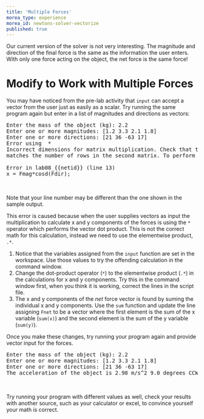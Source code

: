 ```yaml
---
title: 'Multiple Forces'
morea_type: experience
morea_id: newtons-solver-vectorize
published: true
---
```

Our current version of the solver is not very interesting. The
magnitude and direction of the final force is the same as the
information the user enters. With only one force acting on the object,
the net force is the same force!

# Modify to Work with Multiple Forces

You may have noticed from the pre-lab activity that `input` can accept
a vector from the user just as easily as a scalar. Try running the
same program again but enter in a list of magnitudes and directions as
vectors:

<pre class="env-matlab">
<samp>Enter the mass of the object (kg): <kbd>2.2</kbd>
Enter one or more magnitudes: <kbd>[1.2 3.3 2.1 1.8]</kbd>
Enter one or more directions: <kbd>[21 36 -63 17]</kbd>
<span class="error-text">Error using <span class="matlab-function"> * </span>
Incorrect dimensions for matrix multiplication. Check that the number of columns in the first matrix
matches the number of rows in the second matrix. To perform elementwise multiplication, use '.*'.

Error in <span class="matlab-function">lab08_{{netid}}</span> (<span class="line-no">line 13</span>)
x = Fmag*cosd(Fdir);
</span>
</samp>
</pre>

Note that your line number may be different than the one shown in the
sample output.

This error is caused because when the user supplies vectors as input
the multiplication to calculate x and y components of the forces is
using the `*` operator which performs the vector dot product. This is
not the correct math for this calculation, instead we need to use the
elementwise product, `.*`.

1. Notice that the variables assigned from the `input` function are
   set in the workspace. Use those values to try the offending
   calculation in the command window.
1. Change the dot-product operator (`*`) to the elementwise product
   (`.*`) in the calculations for x and y components. Try this in the
   command window first, when you think it is working, correct the
   lines in the script file.
2. The x and y components of the *net* force vector is found by suming
   the individual x and y components. Use the `sum` function and
   update the line assigning `Fnet` to be a vector where the first
   element is the sum of the x variable (`sum(x)`) and the second element is the
   sum of the y variable (`sum(y)`).
   
Once you make these changes, try running your program again and
provide vector input for the forces.

<pre class="env-matlab">
<samp>Enter the mass of the object (kg): <kbd>2.2</kbd>
Enter one or more magnitudes: <kbd>[1.2 3.3 2.1 1.8]</kbd>
Enter one or more directions: <kbd>[21 36 -63 17]</kbd>
The acceleration of the object is 2.98 m/s^2 9.0 degrees CCW from x
</span>
</samp>
</pre>

Try running your program with different values as well, check your
results with another source, such as your calculator or excel, to
convince yourself your math is correct.
